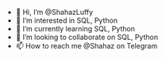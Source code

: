 - 👋 Hi, I’m @ShahazLuffy
- 👀 I’m interested in SQL, Python
- 🌱 I’m currently learning SQL, Python
- 💞️ I’m looking to collaborate on SQL, Python
- 📫 How to reach me @Shahaz on Telegram

<!---
ShahazLuffy/ShahazLuffy is a ✨ special ✨ repository because its `README.md` (this file) appears on your GitHub profile.
You can click the Preview link to take a look at your changes.
--->
